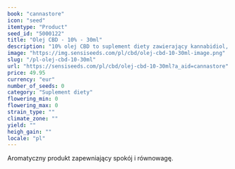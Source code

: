 ```yaml
---
book: "cannastore"
icon: "seed"
itemtype: "Product"
seed_id: "5000122"
title: "Olej CBD - 10% - 30ml"
description: "10% olej CBD to suplement diety zawierający kannabidiol, składnik konopi siewnej (Cannabis sativa L.). Stosować dwa razy dziennie jako suplement diety."
image: "https://img.sensiseeds.com/pl/cbd/olej-cbd-10-30ml-image.png"
slug: "/pl-olej-cbd-10-30ml"
url: "https://sensiseeds.com/pl/cbd/olej-cbd-10-30ml?a_aid=cannastore"
price: 49.95
currency: "eur"
number_of_seeds: 0
category: "Suplement diety"
flowering_min: 0
flowering_max: 0
strain_type: ""
climate_zone: ""
yield: ""
heigh_gain: ""
locale: "pl"
---
```

Aromatyczny produkt zapewniający spokój i równowagę.
